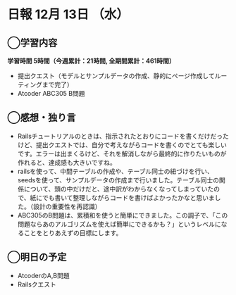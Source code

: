 # 日報  12月 13日 （水）

## ◯学習内容

**学習時間  5時間（今週累計：21時間, 全期間累計：461時間）**
- 提出クエスト（モデルとサンプルデータの作成、静的にページ作成してルーティングまで完了）
- Atcoder ABC305 B問題

## ◯感想・独り言
- Railsチュートリアルのときは、指示されたとおりにコードを書くだけだったけど、提出クエストでは、自分で考えながらコードを書くのでとても楽しいです。エラーは出まくるけど、それを解消しながら最終的に作りたいものが作れると、達成感も大きいですね。
- railsを使って、中間テーブルの作成や、テーブル同士の紐づけを行い、seedsを使って、サンプルデータの作成まで行いました。テーブル同士の関係について、頭の中だけだと、途中訳がわからなくなってしまっていたので、紙にでも書いて整理しながらコードを書けばよかったかなと思いました。（設計の重要性を再認識）
- ABC305のB問題は、累積和を使うと簡単にできました。この調子で、「この問題ならあのアルゴリズムを使えば簡単にできるかも？」というレベルになることをとりあえずの目標にします。


## ◯明日の予定
- AtcoderのA,B問題
- Railsクエスト